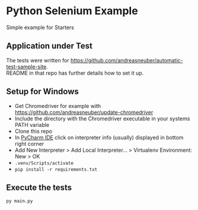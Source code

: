 # Python Selenium Example
Simple example for Starters

## Application under Test
The tests were written for https://github.com/andreasneuber/automatic-test-sample-site.  
README in that repo has further details how to set it up.

## Setup for Windows
- Get Chromedriver for example with https://github.com/andreasneuber/update-chromedriver
- Include the directory with the Chromedriver executable in your systems PATH variable
- Clone this repo
- In [PyCharm IDE](https://www.jetbrains.com/pycharm/) click on interpreter info (usually) displayed in bottom right corner  
- Add New Interpreter > Add Local Interpreter... > Virtualenv Environment: New > OK  
- `.venv/Scripts/activate`
- `pip install -r requirements.txt`

## Execute the tests
`py main.py`

